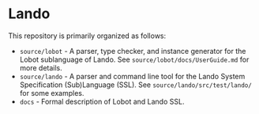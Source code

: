 # Lando

This repository is primarily organized as follows:

- `source/lobot` - A parser, type checker, and instance generator for the Lobot
  sublanguage of Lando. See `source/lobot/docs/UserGuide.md` for more details.
- `source/lando` - A parser and command line tool for the Lando System
  Specification (Sub)Language (SSL). See `source/lando/src/test/lando/` for
  some examples.
- `docs` - Formal description of Lobot and Lando SSL.
